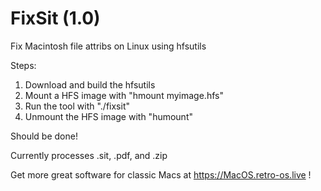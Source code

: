 # FixSit (1.0)
Fix Macintosh file attribs on Linux using hfsutils

Steps:

1. Download and build the hfsutils
2. Mount a HFS image with "hmount myimage.hfs"
3. Run the tool with "./fixsit"
4. Unmount the HFS image with "humount"

Should be done!

Currently processes .sit, .pdf, and .zip

Get more great software for classic Macs at https://MacOS.retro-os.live !
